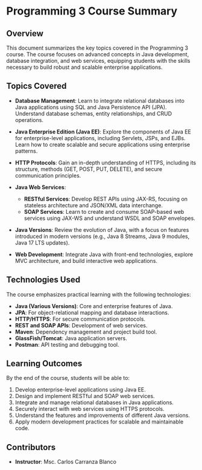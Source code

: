 # Programming 3 Course Summary

## Overview

This document summarizes the key topics covered in the Programming 3 course. The course focuses on advanced concepts in Java development, database integration, and web services, equipping students with the skills necessary to build robust and scalable enterprise applications. 

## Topics Covered

- **Database Management**: Learn to integrate relational databases into Java applications using SQL and Java Persistence API (JPA). Understand database schemas, entity relationships, and CRUD operations.

- **Java Enterprise Edition (Java EE)**: Explore the components of Java EE for enterprise-level applications, including Servlets, JSPs, and EJBs. Learn how to create scalable and secure applications using enterprise patterns.

- **HTTP Protocols**: Gain an in-depth understanding of HTTPS, including its structure, methods (GET, POST, PUT, DELETE), and secure communication principles.

- **Java Web Services**:
  - **RESTful Services**: Develop REST APIs using JAX-RS, focusing on stateless architecture and JSON/XML data interchange.
  - **SOAP Services**: Learn to create and consume SOAP-based web services using JAX-WS and understand WSDL and SOAP envelopes.

- **Java Versions**: Review the evolution of Java, with a focus on features introduced in modern versions (e.g., Java 8 Streams, Java 9 modules, Java 17 LTS updates).

- **Web Development**: Integrate Java with front-end technologies, explore MVC architecture, and build interactive web applications.

## Technologies Used

The course emphasizes practical learning with the following technologies:

- **Java (Various Versions)**: Core and enterprise features of Java.
- **JPA**: For object-relational mapping and database interactions.
- **HTTP/HTTPS**: For secure communication protocols.
- **REST and SOAP APIs**: Development of web services.
- **Maven**: Dependency management and project build tool.
- **GlassFish/Tomcat**: Java application servers.
- **Postman**: API testing and debugging tool.

## Learning Outcomes

By the end of the course, students will be able to:

1. Develop enterprise-level applications using Java EE.
2. Design and implement RESTful and SOAP web services.
3. Integrate and manage relational databases in Java applications.
4. Securely interact with web services using HTTPS protocols.
5. Understand the features and improvements of different Java versions.
6. Apply modern development practices for scalable and maintainable code.

## Contributors

- **Instructor**: Msc. Carlos Carranza Blanco
